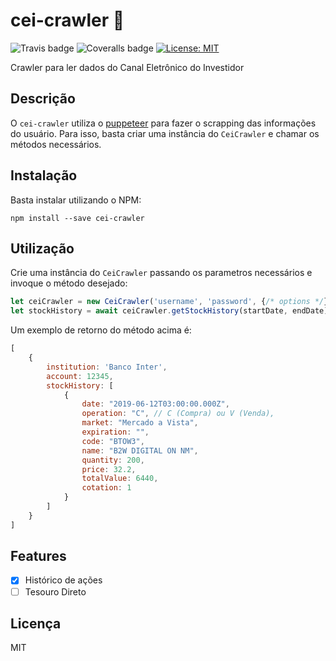 # cei-crawler 💸

![Travis badge](https://travis-ci.com/Menighin/cei-crawler.svg?branch=master) ![Coveralls badge](https://coveralls.io/repos/github/Menighin/cei-crawler/badge.svg?branch=master&kill-cache=1) [![License: MIT](https://img.shields.io/badge/License-MIT-green.svg)](https://opensource.org/licenses/MIT)

Crawler para ler dados do Canal Eletrônico do Investidor 

## Descrição
O `cei-crawler` utiliza o [puppeteer](https://github.com/puppeteer/puppeteer) para fazer o scrapping das informações do usuário.
Para isso, basta criar uma instância do `CeiCrawler` e chamar os métodos necessários.

## Instalação
Basta instalar utilizando o NPM:
```
npm install --save cei-crawler
```

## Utilização
Crie uma instância do `CeiCrawler` passando os parametros necessários e invoque o método desejado:

```javascript
let ceiCrawler = new CeiCrawler('username', 'password', {/* options */});
let stockHistory = await ceiCrawler.getStockHistory(startDate, endDate); // Se nenhuma data for passada, irá trazer o histórico inteiro
```

Um exemplo de retorno do método acima é:

```javascript
[
    {
        institution: 'Banco Inter',
        account: 12345,
        stockHistory: [
            {
                date: "2019-06-12T03:00:00.000Z",
                operation: "C", // C (Compra) ou V (Venda),
                market: "Mercado a Vista",
                expiration: "",
                code: "BTOW3",
                name: "B2W DIGITAL ON NM",
                quantity: 200,
                price: 32.2,
                totalValue: 6440,
                cotation: 1
            }
        ]
    }
]
```

## Features
- [x] Histórico de ações
- [ ] Tesouro Direto

## Licença
MIT
